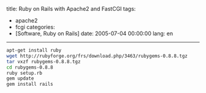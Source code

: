 title: Ruby on Rails with Apache2 and FastCGI
tags:
- apache2
- fcgi
categories:
- [Software, Ruby on Rails]
date: 2005-07-04 00:00:00
lang: en
---

```sh
apt-get install ruby
wget http://rubyforge.org/frs/download.php/3463/rubygems-0.8.8.tgz
tar vxzf rubygems-0.8.8.tgz
cd rubygems-0.8.8
ruby setup.rb
gem update
gem install rails
```
